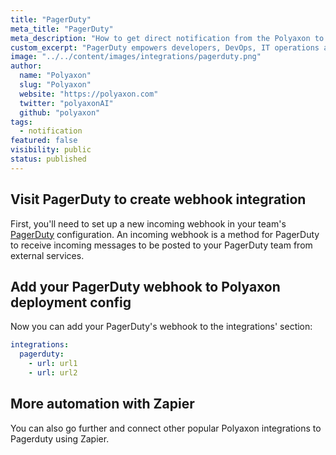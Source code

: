 ```yaml
---
title: "PagerDuty"
meta_title: "PagerDuty"
meta_description: "How to get direct notification from the Polyaxon to your PagerDuty channels. Notify PagerDuty when an experiment, job, build is finished so everyone that your team stays in sync."
custom_excerpt: "PagerDuty empowers developers, DevOps, IT operations and business leaders to prevent and resolve business-impacting incidents for exceptional customer experience."
image: "../../content/images/integrations/pagerduty.png"
author:
  name: "Polyaxon"
  slug: "Polyaxon"
  website: "https://polyaxon.com"
  twitter: "polyaxonAI"
  github: "polyaxon"
tags: 
  - notification
featured: false
visibility: public
status: published
---
```


## Visit PagerDuty to create webhook integration

First, you'll need to set up a new incoming webhook in your team's [PagerDuty](https://support.pagerduty.com/docs/webhooks) configuration. 
An incoming webhook is a method for PagerDuty to receive incoming messages to be posted to your PagerDuty team from external services.

## Add your PagerDuty webhook to Polyaxon deployment config

Now you can add your PagerDuty's webhook to the integrations' section:

```yaml
integrations:
  pagerduty:
    - url: url1
    - url: url2
```

## More automation with Zapier

You can also go further and connect other popular Polyaxon integrations to Pagerduty using Zapier.
